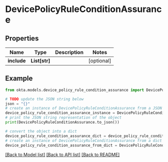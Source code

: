 # DevicePolicyRuleConditionAssurance


## Properties

Name | Type | Description | Notes
------------ | ------------- | ------------- | -------------
**include** | **List[str]** |  | [optional] 

## Example

```python
from okta.models.device_policy_rule_condition_assurance import DevicePolicyRuleConditionAssurance

# TODO update the JSON string below
json = "{}"
# create an instance of DevicePolicyRuleConditionAssurance from a JSON string
device_policy_rule_condition_assurance_instance = DevicePolicyRuleConditionAssurance.from_json(json)
# print the JSON string representation of the object
print(DevicePolicyRuleConditionAssurance.to_json())

# convert the object into a dict
device_policy_rule_condition_assurance_dict = device_policy_rule_condition_assurance_instance.to_dict()
# create an instance of DevicePolicyRuleConditionAssurance from a dict
device_policy_rule_condition_assurance_from_dict = DevicePolicyRuleConditionAssurance.from_dict(device_policy_rule_condition_assurance_dict)
```
[[Back to Model list]](../README.md#documentation-for-models) [[Back to API list]](../README.md#documentation-for-api-endpoints) [[Back to README]](../README.md)


